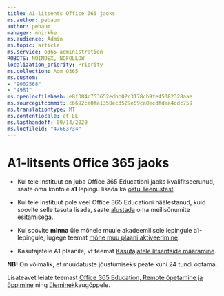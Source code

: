 ```yaml
---
title: A1-litsents Office 365 jaoks
ms.author: pebaum
author: pebaum
manager: mnirkhe
ms.audience: Admin
ms.topic: article
ms.service: o365-administration
ROBOTS: NOINDEX, NOFOLLOW
localization_priority: Priority
ms.collection: Adm_O365
ms.custom:
- "9002568"
- "4981"
ms.openlocfilehash: e8f384c753652edbb02c3178cb9fe45082328aae
ms.sourcegitcommit: c6692ce0fa1358ec3529e59ca0ecdfdea4cdc759
ms.translationtype: MT
ms.contentlocale: et-EE
ms.lasthandoff: 09/14/2020
ms.locfileid: "47663734"
---
```

# <a name="a1-license-for-office-365"></a>A1-litsents Office 365 jaoks

- Kui teie Instituut on juba Office 365 Educationi jaoks kvalifitseerunud, saate oma kontole **a1** lepingu lisada ka [ostu Teenustest](https://docs.microsoft.com/microsoft-365/commerce/buy-another-subscription#buy-another-subscription).

- Kui teie Instituut pole veel Office 365 Educationi häälestanud, kuid soovite selle tasuta lisada, saate [alustada](https://www.microsoft.com/education/products/office) oma meilisõnumite esitamisega.

- Kui soovite **minna** üle mõnele muule akadeemilisele lepingule a1-lepingule, lugege teemat [mõne muu plaani aktiveerimine](https://docs.microsoft.com/microsoft-365/commerce/subscriptions/switch-plans-manually).

- Kasutajatele A1 plaanile, vt teemat [Kasutajatele litsentside määramine](https://docs.microsoft.com/microsoft-365/admin/manage/assign-licenses-to-users).

**NB!** On võimalik, et muudatuste jõustumiseks peate kuni 24 tundi ootama.

Lisateavet leiate teemast [Office 365 Education, Remote õpetamine ja õppimine](https://support.office.com/article/remote-teaching-and-learning-in-office-365-education-f651ccae-7b65-478b-8366-51bb884025c4) ning [üleminek](https://www.microsoft.com/education/remote-learning)kaugõppele.
